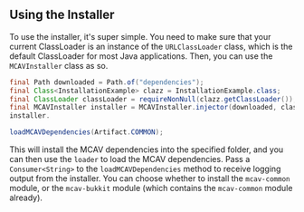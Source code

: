 ## Using the Installer

To use the installer, it's super simple. You need to make sure that your current ClassLoader is an instance of the
`URLClassLoader` class, which is the default ClassLoader for most Java applications. Then, you can use the
`MCAVInstaller` class as so.

```java
final Path downloaded = Path.of("dependencies");
final Class<InstallationExample> clazz = InstallationExample.class;
final ClassLoader classLoader = requireNonNull(clazz.getClassLoader());
final MCAVInstaller installer = MCAVInstaller.injector(downloaded, classLoader);
installer.

loadMCAVDependencies(Artifact.COMMON);
```

This will install the MCAV dependencies into the specified folder, and you can then use the `loader` to load the MCAV
dependencies. Pass a `Consumer<String>` to the `loadMCAVDependencies` method to receive logging output from the
installer. You can choose whether to install the `mcav-common` module, or the `mcav-bukkit` module (which contains
the `mcav-common` module already).